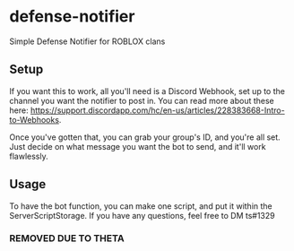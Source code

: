 # defense-notifier
Simple Defense Notifier for ROBLOX clans

## Setup
If you want this to work, all you'll need is a Discord Webhook, set up to the channel you want the notifier to post in. You can read more about these here: https://support.discordapp.com/hc/en-us/articles/228383668-Intro-to-Webhooks.

Once you've gotten that, you can grab your group's ID, and you're all set. Just decide on what message you want the bot to send, and it'll work flawlessly.

## Usage
To have the bot function, you can make one script, and put it within the ServerScriptStorage. If you have any questions, feel free to DM ts#1329

### REMOVED DUE TO THETA
